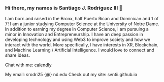 ### Hi there, my names is Santiago J. Rodriguez III 👋

<!--
**svntii/svntii** is a ✨ _special_ ✨ repository because its `README.md` (this file) appears on your GitHub profile.
-->

I am born and raised in the Bronx, half Puerto Rican and Dominican and 1 of 7! I am a junior studying Computer Science at the University of Notre Dame. 
In addition to earning my degree in Computer Science, I am pursuing a minor in Innovation and Entrepreneurship. 
I have an deep passion in developing technology and using Web3 to improve society and how we interact with the world. 
More specifically, I have interests in XR, Blockchain, and Machine Learning / Artificial Intelligence. I would love to connect and share ideas.

Chat with me: [calendly](https://calendly.com/sjrodriguez-iii/chat-w-me)

My email: srodri25 {@} nd.edu
Check out my site: svntii.github.io
